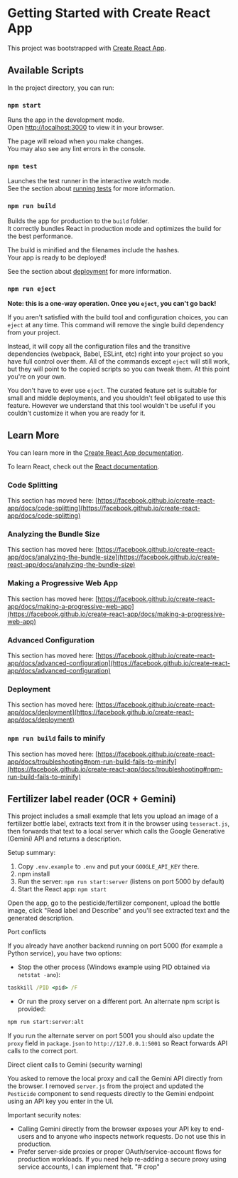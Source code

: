 # Getting Started with Create React App

This project was bootstrapped with [Create React App](https://github.com/facebook/create-react-app).

## Available Scripts

In the project directory, you can run:

### `npm start`

Runs the app in the development mode.\
Open [http://localhost:3000](http://localhost:3000) to view it in your browser.

The page will reload when you make changes.\
You may also see any lint errors in the console.

### `npm test`

Launches the test runner in the interactive watch mode.\
See the section about [running tests](https://facebook.github.io/create-react-app/docs/running-tests) for more information.

### `npm run build`

Builds the app for production to the `build` folder.\
It correctly bundles React in production mode and optimizes the build for the best performance.

The build is minified and the filenames include the hashes.\
Your app is ready to be deployed!

See the section about [deployment](https://facebook.github.io/create-react-app/docs/deployment) for more information.

### `npm run eject`

**Note: this is a one-way operation. Once you `eject`, you can't go back!**

If you aren't satisfied with the build tool and configuration choices, you can `eject` at any time. This command will remove the single build dependency from your project.

Instead, it will copy all the configuration files and the transitive dependencies (webpack, Babel, ESLint, etc) right into your project so you have full control over them. All of the commands except `eject` will still work, but they will point to the copied scripts so you can tweak them. At this point you're on your own.

You don't have to ever use `eject`. The curated feature set is suitable for small and middle deployments, and you shouldn't feel obligated to use this feature. However we understand that this tool wouldn't be useful if you couldn't customize it when you are ready for it.

## Learn More

You can learn more in the [Create React App documentation](https://facebook.github.io/create-react-app/docs/getting-started).

To learn React, check out the [React documentation](https://reactjs.org/).

### Code Splitting

This section has moved here: [https://facebook.github.io/create-react-app/docs/code-splitting](https://facebook.github.io/create-react-app/docs/code-splitting)

### Analyzing the Bundle Size

This section has moved here: [https://facebook.github.io/create-react-app/docs/analyzing-the-bundle-size](https://facebook.github.io/create-react-app/docs/analyzing-the-bundle-size)

### Making a Progressive Web App

This section has moved here: [https://facebook.github.io/create-react-app/docs/making-a-progressive-web-app](https://facebook.github.io/create-react-app/docs/making-a-progressive-web-app)

### Advanced Configuration

This section has moved here: [https://facebook.github.io/create-react-app/docs/advanced-configuration](https://facebook.github.io/create-react-app/docs/advanced-configuration)

### Deployment

This section has moved here: [https://facebook.github.io/create-react-app/docs/deployment](https://facebook.github.io/create-react-app/docs/deployment)

### `npm run build` fails to minify

This section has moved here: [https://facebook.github.io/create-react-app/docs/troubleshooting#npm-run-build-fails-to-minify](https://facebook.github.io/create-react-app/docs/troubleshooting#npm-run-build-fails-to-minify)

## Fertilizer label reader (OCR + Gemini)

This project includes a small example that lets you upload an image of a fertilizer bottle label, extracts text from it in the browser using `tesseract.js`, then forwards that text to a local server which calls the Google Generative (Gemini) API and returns a description.

Setup summary:

1. Copy `.env.example` to `.env` and put your `GOOGLE_API_KEY` there.
2. npm install
3. Run the server: `npm run start:server` (listens on port 5000 by default)
4. Start the React app: `npm start`

Open the app, go to the pesticide/fertilizer component, upload the bottle image, click "Read label and Describe" and you'll see extracted text and the generated description.

Port conflicts

If you already have another backend running on port 5000 (for example a Python service), you have two options:

- Stop the other process (Windows example using PID obtained via `netstat -ano`):

```cmd
taskkill /PID <pid> /F
```

- Or run the proxy server on a different port. An alternate npm script is provided:

```cmd
npm run start:server:alt
```

If you run the alternate server on port 5001 you should also update the `proxy` field in `package.json` to `http://127.0.0.1:5001` so React forwards API calls to the correct port.

Direct client calls to Gemini (security warning)

You asked to remove the local proxy and call the Gemini API directly from the browser. I removed `server.js` from the project and updated the `Pesticide` component to send requests directly to the Gemini endpoint using an API key you enter in the UI.

Important security notes:

- Calling Gemini directly from the browser exposes your API key to end-users and to anyone who inspects network requests. Do not use this in production.
- Prefer server-side proxies or proper OAuth/service-account flows for production workloads. If you need help re-adding a secure proxy using service accounts, I can implement that.
"# crop" 
